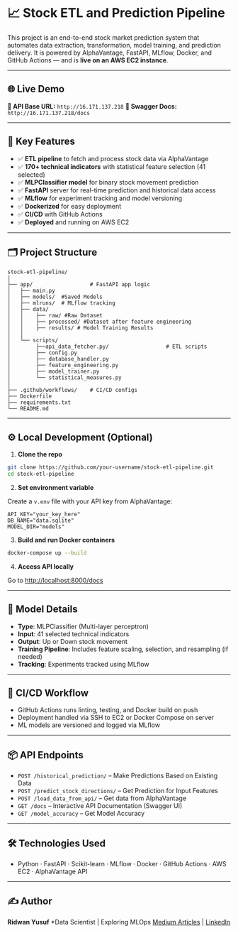 # 📈 Stock ETL and Prediction Pipeline

This project is an end-to-end stock market prediction system that automates data extraction, transformation, model training, and prediction delivery. It is powered by AlphaVantage, FastAPI, MLflow, Docker, and GitHub Actions — and is **live on an AWS EC2 instance**.

---

## 🌐 Live Demo

**🔗 API Base URL:** `http://16.171.137.218`
**📘 Swagger Docs:** `http://16.171.137.218/docs`

---

## 🚀 Key Features

* ✅ **ETL pipeline** to fetch and process stock data via AlphaVantage
* ✅ **170+ technical indicators** with statistical feature selection (41 selected)
* ✅ **MLPClassifier model** for binary stock movement prediction
* ✅ **FastAPI** server for real-time prediction and historical data access
* ✅ **MLflow** for experiment tracking and model versioning
* ✅ **Dockerized** for easy deployment
* ✅ **CI/CD** with GitHub Actions
* ✅ **Deployed** and running on AWS EC2

---

## 🗂️ Project Structure

```
stock-etl-pipeline/
│
├── app/                  # FastAPI app logic
│   ├── main.py
│   ├── models/  #Saved Models
│   ├── mlruns/  # MLflow tracking
│   ├── data/
│   │    ├── raw/ #Raw Dataset
│   │    ├── processed/ #Dataset after feature engineering 
│   │    ├── results/ # Model Training Results 
│   │     
│   └── scripts/
│        ├──api_data_fetcher.py/                  # ETL scripts
│        ├── config.py
│        ├── database_handler.py
│        ├── feature_engineering.py
│        ├── model_trainer.py
│        └── statistical_measures.py
│
├── .github/workflows/    # CI/CD configs
├── Dockerfile
├── requirements.txt
└── README.md
```

---

## ⚙️ Local Development (Optional)

1. **Clone the repo**

```bash
git clone https://github.com/your-username/stock-etl-pipeline.git
cd stock-etl-pipeline
```

2. **Set environment variable**

Create a `v.env` file with your API key from AlphaVantage:

```
API_KEY="your_key_here"
DB_NAME="data.sqlite"
MODEL_DIR="models"
```

3. **Build and run Docker containers**

```bash
docker-compose up --build
```

4. **Access API locally**

Go to [http://localhost:8000/docs](http://localhost:8000/docs)

---

## 🧠 Model Details

* **Type**: MLPClassifier (Multi-layer perceptron)
* **Input**: 41 selected technical indicators
* **Output**: Up or Down stock movement
* **Training Pipeline**: Includes feature scaling, selection, and resampling (if needed)
* **Tracking**: Experiments tracked using MLflow

---

## 🔄 CI/CD Workflow

* GitHub Actions runs linting, testing, and Docker build on push
* Deployment handled via SSH to EC2 or Docker Compose on server
* ML models are versioned and logged via MLflow

---

## 📦 API Endpoints

* `POST /historical_prediction/` – Make Predictions Based on Existing Data
* `POST /predict_stock_directions/` – Get Prediction for Input Features
* `POST /load_data_from_api/` – Get data from AlphaVantage
* `GET /docs` – Interactive API Documentation (Swagger UI)
* `GET /model_accuracy` – Get Model Accuracy

---

## 🛠 Technologies Used

* Python · FastAPI · Scikit-learn · MLflow · Docker · GitHub Actions · AWS EC2 · AlphaVantage API

---

## ✍️ Author

**Ridwan Yusuf**
*Data Scientist | Exploring MLOps
[Medium Articles](https://medium.com/@gentroyal) | [LinkedIn](https://www.linkedin.com/in/yusufridwan/)